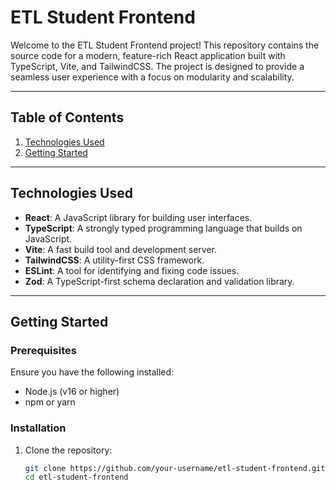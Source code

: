 # ETL Student Frontend

Welcome to the ETL Student Frontend project! This repository contains the source code for a modern, feature-rich React application built with TypeScript, Vite, and TailwindCSS. The project is designed to provide a seamless user experience with a focus on modularity and scalability.

---

## Table of Contents

1. [Technologies Used](#technologies-used)
2. [Getting Started](#getting-started)


---

## Technologies Used

- **React**: A JavaScript library for building user interfaces.
- **TypeScript**: A strongly typed programming language that builds on JavaScript.
- **Vite**: A fast build tool and development server.
- **TailwindCSS**: A utility-first CSS framework.
- **ESLint**: A tool for identifying and fixing code issues.
- **Zod**: A TypeScript-first schema declaration and validation library.

---

## Getting Started

### Prerequisites
Ensure you have the following installed:
- Node.js (v16 or higher)
- npm or yarn

### Installation
1. Clone the repository:
   ```bash
   git clone https://github.com/your-username/etl-student-frontend.git
   cd etl-student-frontend
